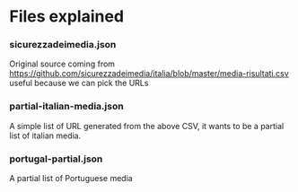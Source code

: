 # Files explained


### sicurezzadeimedia.json

Original source coming from https://github.com/sicurezzadeimedia/italia/blob/master/media-risultati.csv useful because we can pick the URLs

### partial-italian-media.json

A simple list of URL generated from the above CSV, it wants to be a partial list of italian media.

### portugal-partial.json

A partial list of Portuguese media
